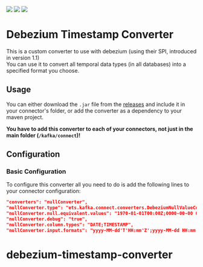 ![](https://github.com/oryanmoshe/debezium-timestamp-converter/workflows/Run%20Tests/badge.svg?branch=master) ![](https://github.com/oryanmoshe/debezium-timestamp-converter/workflows/GitHub%20Release/badge.svg) ![](https://github.com/oryanmoshe/debezium-timestamp-converter/workflows/GitHub%20Package/badge.svg)
# Debezium Timestamp Converter
This is a custom converter to use with debezium (using their SPI, introduced in version 1.1)  
You can use it to convert all temporal data types (in all databases) into a specified format you choose.

## Usage
You can either download the `.jar` file from the [releases](https://github.com/danghuutoan/debezium-timestamp-converter/releases) and include it in your connector's folder, or add the converter as a dependency to your maven project.

**You have to add this converter to each of your connectors, not just in the main folder (`/kafka/connect`)!**

## Configuration
### Basic Configuration
To configure this converter all you need to do is add the following lines to your connector configuration:
```json
"converters": "nullConverter",
"nullConverter.type": "ets.kafka.connect.converters.DebeziumNullValueConverter",
"nullConverter.null.equivalent.values": "1970-01-01T00:00Z;0000-00-00 00:00:00;1970-01-01T00:00:00Z;1970-01-01;Thu Jan 01 00:00:00 UTC 1970",
"nullConverter.debug": "true",
"nullConverter.column.types": "DATE;TIMESTAMP",
"nullConverter.input.formats": "yyyy-MM-dd'T'HH:mm'Z';yyyy-MM-dd HH:mm:ss;yyyy-MM-dd'T'HH:mm:ss'Z'",
```
# debezium-timestamp-converter

